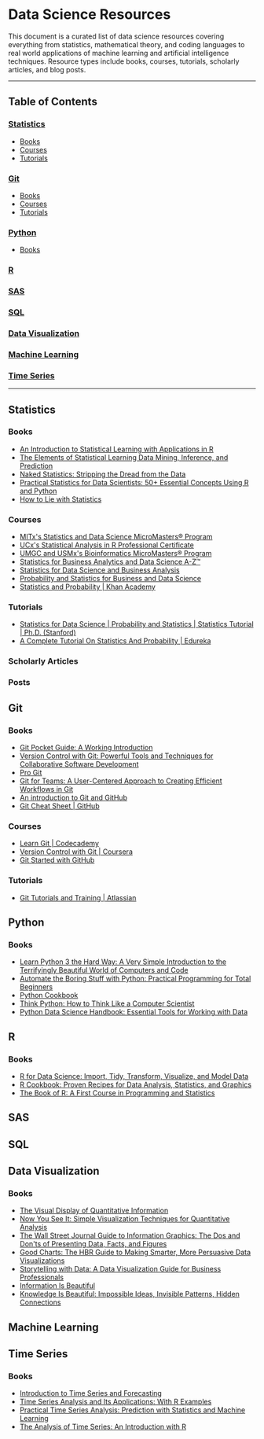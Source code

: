 # Data Science Resources

This document is a curated list of data science resources covering everything from statistics, mathematical theory, and coding languages to real world applications of machine learning and artificial intelligence techniques. Resource types include books, courses, tutorials, scholarly articles, and blog posts.

--- 

## Table of Contents
### [Statistics](#stats)
  * [Books](#stats_books)
  * [Courses](#stats_courses)
  * [Tutorials](#stats_tutorials)
### [Git](#git)
  * [Books](#git_books)
  * [Courses](#git_courses)
  * [Tutorials](#git_tutorials)
### [Python](#python)
  * [Books](#python_books)
### [R](#r)
### [SAS](#sas)
### [SQL](#sql)
### [Data Visualization](#dataviz)
### [Machine Learning](#ml)
### [Time Series](#timeseries)

---

<a id="stats"></a>
## Statistics
<a id="stats_books"></a>
### Books
* [An Introduction to Statistical Learning with Applications in R](http://faculty.marshall.usc.edu/gareth-james/ISL/ISLR%20Seventh%20Printing.pdf) 
* [The Elements of Statistical Learning Data Mining, Inference, and Prediction](https://web.stanford.edu/~hastie/ElemStatLearn/printings/ESLII_print12_toc.pdf) 
* [Naked Statistics: Stripping the Dread from the Data](https://amzn.to/3kp7bz6) 
* [Practical Statistics for Data Scientists: 50+ Essential Concepts Using R and Python](https://amzn.to/3eTKFgw) 
* [How to Lie with Statistics](https://amzn.to/3klmd8U) 

<a id="stats_courses"></a>
### Courses
* [MITx's Statistics and Data Science MicroMasters® Program](https://www.edx.org/micromasters/mitx-statistics-and-data-science)
* [UCx's Statistical Analysis in R Professional Certificate](https://www.edx.org/professional-certificate/ucx-statistical-analysis-in-r)
* [UMGC and USMx's Bioinformatics MicroMasters® Program](https://www.edx.org/micromasters/usmx-umgc-bioinformatics)
* [Statistics for Business Analytics and Data Science A-Z™](https://www.udemy.com/course/data-statistics/)
* [Statistics for Data Science and Business Analysis](https://www.udemy.com/course/statistics-for-data-science-and-business-analysis/)
* [Probability and Statistics for Business and Data Science](https://www.udemy.com/course/probability-and-statistics-for-business-and-data-science/)
* [Statistics and Probability | Khan Academy](https://www.khanacademy.org/math/statistics-probability)

<a id="stats_tutorials"></a>
### Tutorials
* [Statistics for Data Science | Probability and Statistics | Statistics Tutorial | Ph.D. (Stanford)](https://www.youtube.com/watch?v=Vfo5le26IhY)
* [A Complete Tutorial On Statistics And Probability | Edureka](https://www.edureka.co/blog/statistics-and-probability/)

### Scholarly Articles

### Posts


<a id="git"></a>
## Git
<a id="git_books"></a>
### Books
* [Git Pocket Guide: A Working Introduction](https://amzn.to/2GWICM5)
* [Version Control with Git: Powerful Tools and Techniques for Collaborative Software Development](https://amzn.to/3pij0KW)
* [Pro Git](https://github.com/progit/progit2/releases/download/2.1.270/progit.pdf)
* [Git for Teams: A User-Centered Approach to Creating Efficient Workflows in Git](https://amzn.to/2H0v9mC)
* [An introduction to Git and GitHub](http://www.bioinf.org.uk/teaching/splats/git.pdf)
* [Git Cheat Sheet | GitHub](https://education.github.com/git-cheat-sheet-education.pdf)

<a id="git_courses"></a>
### Courses
* [Learn Git | Codecademy](https://www.codecademy.com/learn/learn-git)
* [Version Control with Git | Coursera](https://www.coursera.org/learn/version-control-with-git)
* [Git Started with GitHub](https://www.udemy.com/course/git-started-with-github/)

<a id="git_tutorials"></a>
### Tutorials
* [Git Tutorials and Training | Atlassian](https://www.atlassian.com/git/tutorials)

<a id="python"></a>
## Python
<a id="python_books"></a>
### Books
  * [Learn Python 3 the Hard Way: A Very Simple Introduction to the Terrifyingly Beautiful World of Computers and Code](https://amzn.to/3lv4X2z)
  * [Automate the Boring Stuff with Python: Practical Programming for Total Beginners](https://amzn.to/3pqXGDd)
  * [Python Cookbook](https://amzn.to/3pu24kI)
  * [Think Python: How to Think Like a Computer Scientist](https://amzn.to/3nlB2u2)
  * [Python Data Science Handbook: Essential Tools for Working with Data](https://amzn.to/2IyW9Kg)
  
<a id="r"></a>
## R
### Books
  * [R for Data Science: Import, Tidy, Transform, Visualize, and Model Data](https://amzn.to/3kz3Z41)
  * [R Cookbook: Proven Recipes for Data Analysis, Statistics, and Graphics](https://amzn.to/2Uw1EMD)
  * [The Book of R: A First Course in Programming and Statistics](https://amzn.to/3pIz49h)

<a id="sas"></a>
## SAS

<a id="sql"></a>
## SQL

<a id="dataviz"></a>
## Data Visualization
<a id="dataviz_books"></a>
### Books
  * [The Visual Display of Quantitative Information](https://amzn.to/36T3gph)
  * [Now You See It: Simple Visualization Techniques for Quantitative Analysis](https://amzn.to/2KsImpB)
  * [The Wall Street Journal Guide to Information Graphics: The Dos and Don'ts of Presenting Data, Facts, and Figures](https://amzn.to/2IV6OiP)
  * [Good Charts: The HBR Guide to Making Smarter, More Persuasive Data Visualizations](https://amzn.to/394i5bk)
  * [Storytelling with Data: A Data Visualization Guide for Business Professionals](https://amzn.to/36RmH1T)
  * [Information Is Beautiful](https://amzn.to/390zJwx)
  * [Knowledge Is Beautiful: Impossible Ideas, Invisible Patterns, Hidden Connections](https://amzn.to/2UIClqu)


<a id="ml"></a>
## Machine Learning

<a id="timeseries"></a>
## Time Series
### Books
* [Introduction to Time Series and Forecasting](https://amzn.to/2Iqe5Ht)
* [Time Series Analysis and Its Applications: With R Examples](https://amzn.to/32G3fnC)
* [Practical Time Series Analysis: Prediction with Statistics and Machine Learning](https://amzn.to/3eVXUxn)
* [The Analysis of Time Series: An Introduction with R](https://amzn.to/3lxjHxB)


